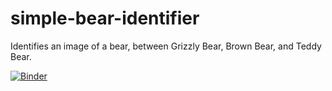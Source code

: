 # simple-bear-identifier
Identifies an image of a bear, between Grizzly Bear, Brown Bear, and Teddy Bear.

[![Binder](https://mybinder.org/badge_logo.svg)](https://mybinder.org/v2/gh/Hintful/simple-bear-identifier/HEAD?urlpath=%2Fvoila%2Frender%2Fbear_image_identifier.ipynb)
